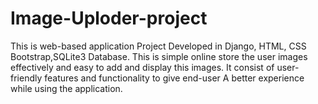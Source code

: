 # Image-Uploder-project
This is web-based application Project Developed in Django, HTML, CSS Bootstrap,SQLite3 Database. This is simple online store the user images effectively and easy to add and display this images. It consist of user-friendly features and functionality to give end-user A better experience while using the application.
